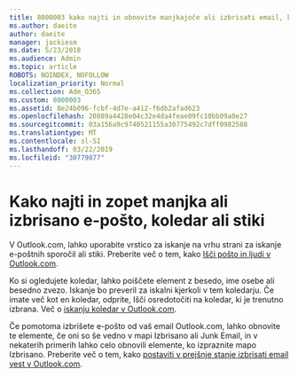 ```yaml
---
title: 8000003 kako najti in obnovite manjkajoče ali izbrisati email, koledar ali stiki elemente
ms.author: daeite
author: daeite
manager: jackiesm
ms.date: 5/23/2018
ms.audience: Admin
ms.topic: article
ROBOTS: NOINDEX, NOFOLLOW
localization_priority: Normal
ms.collection: Adm_O365
ms.custom: 8000003
ms.assetid: 8e24b096-fcbf-4d7e-a412-f6db2afad623
ms.openlocfilehash: 20889a4428e04c32e4da4feae09fc10bb09a0e27
ms.sourcegitcommit: 03a156a9c9740521155a30775492c7dff0982588
ms.translationtype: MT
ms.contentlocale: sl-SI
ms.lasthandoff: 03/22/2019
ms.locfileid: "30779877"
---
```

# <a name="how-to-find-and-recover-missing-or-deleted-email-calendar-or-contacts-items"></a>Kako najti in zopet manjka ali izbrisano e-pošto, koledar ali stiki

V Outlook.com, lahko uporabite vrstico za iskanje na vrhu strani za iskanje e-poštnih sporočil ali stiki. Preberite več o tem, kako [Išči pošto in ljudi v Outlook.com](https://support.office.com/article/88108edf-028e-4306-b87e-7400bbb40aa7).
  
Ko si ogledujete koledar, lahko poiščete element z besedo, ime osebe ali besedno zvezo. Iskanje bo preveril za iskalni kjerkoli v tem koledarju. Če imate več kot en koledar, odprite, Išči osredotočiti na koledar, ki je trenutno izbrana. Več o [iskanju koledar v Outlook.com](https://support.office.com/article/5bc05289-c84c-4849-95a8-7eac05ed478a).
  
Če pomotoma izbrišete e-pošto od vaš email Outlook.com, lahko obnovite te elemente, če oni so še vedno v mapi Izbrisano ali Junk Email, in v nekaterih primerih lahko celo obnovili elemente, ko izpraznite mapo Izbrisano. Preberite več o tem, kako [postaviti v prejšnje stanje izbrisati email vest v Outlook.com](https://support.office.com/article/cf06ab1b-ae0b-418c-a4d9-4e895f83ed50).
  

